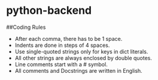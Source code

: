 # python-backend

##Coding Rules
+ After each comma, there has to be 1 space.
+ Indents are done in steps of 4 spaces.
+ Use single-quoted strings only for keys in dict literals.
+ All other strings are always enclosed by double quotes.
+ Line comments start with a # symbol.
+ All comments and Docstrings are written in English.